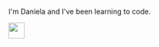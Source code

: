 <!--
**nightb8g/nightb8g** is a ✨ _special_ ✨ repository because its `README.md` (this file) appears on your GitHub profile.

Here are some ideas to get you started:

- 🔭 I’m currently working on ...
- 🌱 I’m currently learning ...
- 👯 I’m looking to collaborate on ...
- 🤔 I’m looking for help with ...
- 💬 Ask me about ...
- 📫 How to reach me: ...
- 😄 Pronouns: ...
- ⚡ Fun fact: ...
-->

<link rel="stylesheet" type="text/css" media="all" href="./general.css" />

I'm Daniela and I've been learning to code.

<!-- I've used these:

https://raw.githubusercontent.com/devicons/devicon/master/icons/<iconname>/<iconname>-original.svg
https://raw.githubusercontent.com/devicons/devicon/master/icons/<iconname>/<iconname>-line.svg
https://raw.githubusercontent.com/devicons/devicon/master/icons/<iconname>/<iconname>.png
  
 online
  https://github.com/simple-icons/simple-icons/blob/develop/icons/<icon_name>.svg
  -->

<img class="link-icon" height="32" width="32" src="https://github.com/simple-icons/simple-icons/blob/develop/icons/dotnet.svg" />
